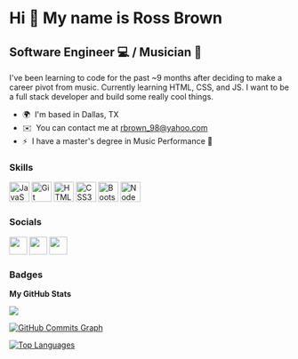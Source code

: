 Hi 👋 My name is Ross Brown
===========================

Software Engineer 💻 / Musician 🎺
-----------------

I've been learning to code for the past ~9 months after deciding to make a career pivot from music. Currently learning HTML, CSS, and JS. I want to be a full stack developer and build some really cool things.

* 🌍  I'm based in Dallas, TX
* ✉️  You can contact me at [rbrown\_98@yahoo.com](mailto:rbrown_98@yahoo.com)
* ⚡  I have a master's degree in Music Performance 👀

### Skills


<p align="left">
<a href="https://developer.mozilla.org/en-US/docs/Web/JavaScript" target="_blank" rel="noreferrer"><img src="https://raw.githubusercontent.com/danielcranney/readme-generator/main/public/icons/skills/javascript-colored.svg" width="36" height="36" alt="JavaScript" /></a>
<a href="https://git-scm.com/" target="_blank" rel="noreferrer"><img src="https://raw.githubusercontent.com/danielcranney/readme-generator/main/public/icons/skills/git-colored.svg" width="36" height="36" alt="Git" /></a>
<a href="https://developer.mozilla.org/en-US/docs/Glossary/HTML5" target="_blank" rel="noreferrer"><img src="https://raw.githubusercontent.com/danielcranney/readme-generator/main/public/icons/skills/html5-colored.svg" width="36" height="36" alt="HTML5" /></a>
<a href="https://www.w3.org/TR/CSS/#css" target="_blank" rel="noreferrer"><img src="https://raw.githubusercontent.com/danielcranney/readme-generator/main/public/icons/skills/css3-colored.svg" width="36" height="36" alt="CSS3" /></a>
<a href="https://getbootstrap.com/" target="_blank" rel="noreferrer"><img src="https://raw.githubusercontent.com/danielcranney/readme-generator/main/public/icons/skills/bootstrap-colored.svg" width="36" height="36" alt="Bootstrap" /></a>
<a href="https://nodejs.org/en/" target="_blank" rel="noreferrer"><img src="https://raw.githubusercontent.com/danielcranney/readme-generator/main/public/icons/skills/nodejs-colored.svg" width="36" height="36" alt="NodeJS" /></a>
</p>


### Socials

<p align="left"> <a href="https://www.github.com/ross-brown" target="_blank" rel="noreferrer"><img src="https://raw.githubusercontent.com/danielcranney/readme-generator/main/public/icons/socials/github.svg" width="32" height="32" /></a> <a href="https://www.linkedin.com/in/ross-brown-" target="_blank" rel="noreferrer"><img src="https://raw.githubusercontent.com/danielcranney/readme-generator/main/public/icons/socials/linkedin.svg" width="32" height="32" /></a> <a href="https://www.twitter.com/ross_brown8" target="_blank" rel="noreferrer"><img src="https://raw.githubusercontent.com/danielcranney/readme-generator/main/public/icons/socials/twitter.svg" width="32" height="32" /></a></p>

### Badges

<b>My GitHub Stats</b>

<!-- <a href="http://www.github.com/ross-brown"><img src="https://github-readme-stats.vercel.app/api?username=ross-brown&show_icons=true&hide=&count_private=true&title_color=3382ed&text_color=ffffff&icon_color=3382ed&bg_color=1c1917&hide_border=true&show_icons=true" alt="ross-brown's GitHub stats" /></a>
 -->
<a href="http://www.github.com/ross-brown"><img src="https://github-readme-streak-stats.herokuapp.com/?user=ross-brown&stroke=ffffff&background=1c1917&ring=3382ed&fire=3382ed&currStreakNum=ffffff&currStreakLabel=3382ed&sideNums=ffffff&sideLabels=ffffff&dates=ffffff&hide_border=true" /></a>

<a href="http://www.github.com/ross-brown"><img src="https://github-readme-activity-graph.cyclic.app/graph?username=ross-brown&bg_color=1c1917&color=ffffff&line=3382ed&point=ffffff&area_color=1c1917&area=true&hide_border=true&custom_title=GitHub%20Commits%20Graph" alt="GitHub Commits Graph" /></a>

<a href="https://github.com/ross-brown" align="left"><img src="https://github-readme-stats.vercel.app/api/top-langs/?username=ross-brown&langs_count=10&title_color=3382ed&text_color=ffffff&icon_color=3382ed&bg_color=1c1917&hide_border=true&locale=en&custom_title=Top%20%Languages" alt="Top Languages" /></a>
